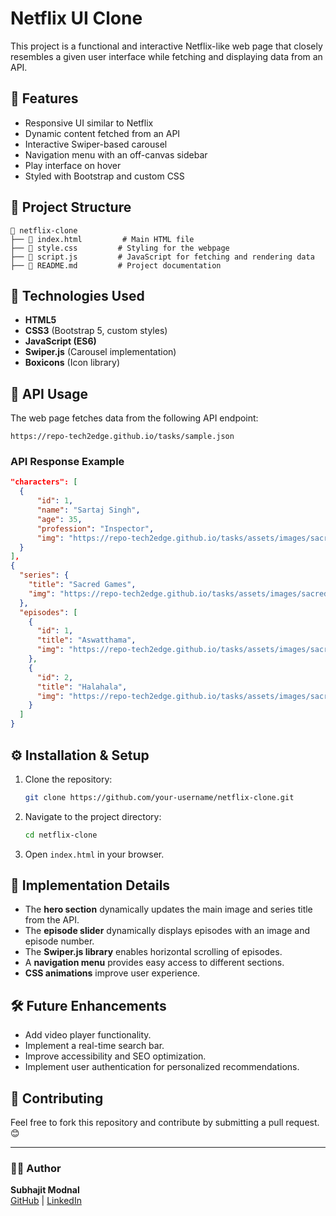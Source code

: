 
# Netflix UI Clone

This project is a functional and interactive Netflix-like web page that closely resembles a given user interface while fetching and displaying data from an API.

## 🚀 Features
- Responsive UI similar to Netflix
- Dynamic content fetched from an API
- Interactive Swiper-based carousel
- Navigation menu with an off-canvas sidebar
- Play interface on hover
- Styled with Bootstrap and custom CSS

## 📁 Project Structure
```
📂 netflix-clone
├── 📄 index.html         # Main HTML file
├── 📄 style.css         # Styling for the webpage
├── 📄 script.js         # JavaScript for fetching and rendering data
├── 📄 README.md         # Project documentation

```

## 📌 Technologies Used
- **HTML5**
- **CSS3** (Bootstrap 5, custom styles)
- **JavaScript (ES6)**
- **Swiper.js** (Carousel implementation)
- **Boxicons** (Icon library)

## 🔗 API Usage
The web page fetches data from the following API endpoint:
```
https://repo-tech2edge.github.io/tasks/sample.json
```
### API Response Example
```json
"characters": [
  {
      "id": 1,
      "name": "Sartaj Singh",
      "age": 35,
      "profession": "Inspector",
      "img": "https://repo-tech2edge.github.io/tasks/assets/images/sacred-games/sartaj-singh.jpg"
  }
],
{
  "series": {
    "title": "Sacred Games",
    "img": "https://repo-tech2edge.github.io/tasks/assets/images/sacred-games/sacred-games-netflix.jpg"
  },
  "episodes": [
    {
      "id": 1,
      "title": "Aswatthama",
      "img": "https://repo-tech2edge.github.io/tasks/assets/images/sacred-games/episodes/1.jpg"
    },
    {
      "id": 2,
      "title": "Halahala",
      "img": "https://repo-tech2edge.github.io/tasks/assets/images/sacred-games/episodes/1.jpg"
    }
  ]
}
```

## ⚙️ Installation & Setup
1. Clone the repository:
   ```sh
   git clone https://github.com/your-username/netflix-clone.git
   ```
2. Navigate to the project directory:
   ```sh
   cd netflix-clone
   ```
3. Open `index.html` in your browser.

## 📜 Implementation Details
- The **hero section** dynamically updates the main image and series title from the API.
- The **episode slider** dynamically displays episodes with an image and episode number.
- The **Swiper.js library** enables horizontal scrolling of episodes.
- A **navigation menu** provides easy access to different sections.
- **CSS animations** improve user experience.

## 🛠 Future Enhancements
- Add video player functionality.
- Implement a real-time search bar.
- Improve accessibility and SEO optimization.
- Implement user authentication for personalized recommendations.

## 🤝 Contributing
Feel free to fork this repository and contribute by submitting a pull request. 😊


---
### 👨‍💻 Author
**Subhajit Modnal**  
[GitHub](https://github.com/Subhajit3295) | [LinkedIn](https://www.linkedin.com/in/subhajit-mondal-7a23562b1/)

